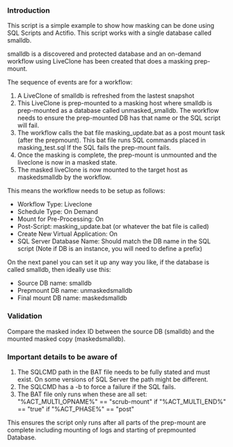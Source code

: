 ### Introduction

This script is a simple example to show how masking can be done using SQL Scripts and Actifio.
This script works with a single database called smalldb.   

smalldb is a discovered and protected database and an on-demand workflow using LiveClone has been created that does a masking prep-mount.

The sequence of events are for a workflow:

1)  A LiveClone of smalldb is refreshed from the lastest snapshot
2)  This LiveClone is prep-mounted to a masking host where smalldb is prep-mounted as a database called unmasked_smalldb.
The workflow needs to ensure the prep-mounted DB has that name or the SQL script will fail.
3)  The workflow calls the bat file masking_update.bat as a post mount task (after the prepmount). This bat file runs SQL commands placed in masking_test.sql
If the SQL fails the prep-mount fails.
4)  Once the masking is complete, the prep-mount is unmounted and the liveclone is now in a masked state.
5)  The masked liveClone is now mounted to the target host as maskedsmalldb by the workflow.

This means the workflow needs to be setup as follows:

* Workflow Type:  Liveclone
* Schedule Type:  On Demand
* Mount for Pre-Processing:  On
* Post-Script:  masking_update.bat   (or whatever the bat file is called)
* Create New Virtual Application:  On
* SQL Server Database Name:  Should match the DB name in the SQL script  (Note if DB is an instance, you will need to define a prefix)

On the next panel you can set it up any way you like,  if the database is called smalldb, then ideally use this:

* Source DB name:      smalldb
* Prepmount DB name:   unmaskedsmalldb 
* Final mount DB name: maskedsmalldb

### Validation

Compare the masked index ID between the source DB (smalldb) and the mounted masked copy (maskedsmalldb).

### Important details to be aware of

1)  The SQLCMD path in the BAT file needs to be fully stated and must exist.   On some versions of SQL Server the path might be different.   
2)  The SQLCMD has a -b to force a failure if the SQL fails.
3)  The BAT file only runs when these are all set:   "%ACT_MULTI_OPNAME%" == "scrub-mount" if "%ACT_MULTI_END%" == "true" if "%ACT_PHASE%" == "post" 

This ensures the script only runs after all parts of the prep-mount are complete including mounting of logs and starting of prepmounted Database.



